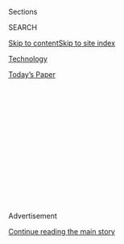 <div id="app">

<div>

<div>

<div>

<div class="NYTAppHideMasthead css-1q2w90k e1suatyy0">

<div class="section css-ui9rw0 e1suatyy2">

<div class="css-eph4ug er09x8g0">

<div class="css-6n7j50">

</div>

<span class="css-1dv1kvn">Sections</span>

<div class="css-10488qs">

<span class="css-1dv1kvn">SEARCH</span>

</div>

[Skip to content](#site-content)[Skip to site
index](#site-index)

</div>

<div id="masthead-section-label" class="css-1wr3we4 eaxe0e00">

[Technology](https://www.nytimes3xbfgragh.onion/section/technology)

</div>

<div class="css-10698na e1huz5gh0">

</div>

</div>

<div id="masthead-bar-one" class="section hasLinks css-15hmgas e1csuq9d3">

<div class="css-uqyvli e1csuq9d0">

</div>

<div class="css-1uqjmks e1csuq9d1">

</div>

<div class="css-9e9ivx">

[](https://myaccount.nytimes3xbfgragh.onion/auth/login?response_type=cookie&client_id=vi)

</div>

<div class="css-1bvtpon e1csuq9d2">

[Today’s
Paper](https://www.nytimes3xbfgragh.onion/section/todayspaper)

</div>

</div>

</div>

</div>

<div data-aria-hidden="false">

<div id="site-content" data-role="main">

<div>

<div class="css-1aor85t" style="opacity:0.000000001;z-index:-1;visibility:hidden">

<div class="css-1hqnpie">

<div class="css-epjblv">

<span class="css-17xtcya">[Technology](/section/technology)</span><span class="css-x15j1o">|</span><span class="css-fwqvlz">Facebook
Exit Hints at Dissent on Handling of Russian
Trolls</span>

</div>

<div class="css-k008qs">

<div class="css-1iwv8en">

<span class="css-18z7m18"></span>

<div>

</div>

</div>

<span class="css-1n6z4y">https://nyti.ms/2u3gNuk</span>

<div class="css-1705lsu">

<div class="css-4xjgmj">

<div class="css-4skfbu" data-role="toolbar" data-aria-label="Social Media Share buttons, Save button, and Comments Panel with current comment count" data-testid="share-tools">

  - 
  - 
  - 
  - 
    
    <div class="css-6n7j50">
    
    </div>

  - 
  - 

</div>

</div>

</div>

</div>

</div>

</div>

<div class="css-13pd83m">

</div>

<div id="top-wrapper" class="css-1sy8kpn">

<div id="top-slug" class="css-l9onyx">

Advertisement

</div>

[Continue reading the main
story](#after-top)

<div class="ad top-wrapper" style="text-align:center;height:100%;display:block;min-height:250px">

<div id="top" class="place-ad" data-position="top" data-size-key="top">

</div>

</div>

<div id="after-top">

</div>

</div>

<div id="sponsor-wrapper" class="css-1hyfx7x">

<div id="sponsor-slug" class="css-19vbshk">

Supported by

</div>

[Continue reading the main
story](#after-sponsor)

<div id="sponsor" class="ad sponsor-wrapper" style="text-align:center;height:100%;display:block">

</div>

<div id="after-sponsor">

</div>

</div>

<div class="css-1vkm6nb ehdk2mb0">

# Facebook Exit Hints at Dissent on Handling of Russian Trolls

</div>

<div class="css-79elbk" data-testid="photoviewer-wrapper">

<div class="css-z3e15g" data-testid="photoviewer-wrapper-hidden">

</div>

<div class="css-1a48zt4 ehw59r15" data-testid="photoviewer-children">

![<span class="css-16f3y1r e13ogyst0" data-aria-hidden="true">Alex
Stamos, the chief information security officer for Facebook. He has
urged more disclosure over Russian activity on
Facebook.</span><span class="css-cnj6d5 e1z0qqy90" itemprop="copyrightHolder"><span class="css-1ly73wi e1tej78p0">Credit...</span><span><span>Steve
Marcus/Reuters</span></span></span>](https://static01.graylady3jvrrxbe.onion/images/2018/03/21/business/20STAMOS/merlin_135735063_e1713ceb-7155-48a9-bd7e-3b58798a2ac5-articleLarge.jpg?quality=75&auto=webp&disable=upscale)

</div>

</div>

<div class="css-xt80pu e12qa4dv0">

<div class="css-18e8msd">

<div class="css-vp77d3 epjyd6m0">

<div class="css-1baulvz">

By [<span class="css-1baulvz" itemprop="name">Nicole
Perlroth</span>](https://www.nytimes3xbfgragh.onion/by/nicole-perlroth),
[<span class="css-1baulvz" itemprop="name">Sheera
Frenkel</span>](https://www.nytimes3xbfgragh.onion/by/sheera-frenkel)
and [<span class="css-1baulvz last-byline" itemprop="name">Scott
Shane</span>](https://www.nytimes3xbfgragh.onion/by/scott-shane)

</div>

</div>

  - March 19,
    2018

  - 
    
    <div class="css-4xjgmj">
    
    <div class="css-d8bdto" data-role="toolbar" data-aria-label="Social Media Share buttons, Save button, and Comments Panel with current comment count" data-testid="share-tools">
    
      - 
      - 
      - 
      - 
        
        <div class="css-6n7j50">
        
        </div>
    
      - 
      - 
    
    </div>
    
    </div>

</div>

</div>

<div class="section meteredContent css-1r7ky0e" name="articleBody" itemprop="articleBody">

<div class="css-1fanzo5 StoryBodyCompanionColumn">

<div class="css-53u6y8">

As Facebook grapples with a backlash over its role in spreading
disinformation, an internal dispute over how to handle the threat and
the public outcry is resulting in the departure of a senior executive.

The impending exit of that executive — Alex Stamos, Facebook’s chief
information security officer — reflects heightened leadership tension at
the top of the social network. Much of the internal disagreement is
rooted in how much Facebook should publicly share about how nation
states misused the platform and debate over organizational changes in
the run-up to the 2018 midterm elections, according to current and
former employees briefed on the matter.

Mr. Stamos, who plans to leave Facebook by August, had advocated more
disclosure around Russian interference of the platform and some
restructuring to better address the issues, but was met with resistance
by colleagues, said the current and former employees. In December, Mr.
Stamos’s day-to-day responsibilities were reassigned to others, they
said.

Mr. Stamos said he would leave Facebook but was persuaded to stay
through August to oversee the transition of his responsibilities and
because executives thought his departure would look bad, the people
said. He has been overseeing the transfer of his security team to
Facebook’s product and infrastructure divisions. His group, which once
had 120 people, now has three, the current and former employees said.

</div>

</div>

<div class="css-1fanzo5 StoryBodyCompanionColumn">

<div class="css-53u6y8">

Mr. Stamos would be the first high-ranking employee to leave Facebook
since controversy over disinformation on its site. Company leaders —
including Mark Zuckerberg, Facebook’s chief executive, and Sheryl
Sandberg, the chief operating officer — have struggled to address a
[growing set of
problems](https://www.nytimes3xbfgragh.onion/2018/03/18/us/cambridge-analytica-facebook-privacy-data.html),
including Russian interference on the platform, the rise of false news
and the disclosure over the weekend that 50 million of its user profiles
had been harvested by Cambridge Analytica, a voter-profiling company.

> *■*[*More about how Cambridge Analytica collected Facebook
> data*](https://www.nytimes3xbfgragh.onion/2018/03/17/us/politics/cambridge-analytica-trump-campaign.html?action=click&module=Intentional&pgtype=Article)*.*
> 
> *■* [*The growing outcry on two continents over Facebook’s role in
> misuse of
> data.*](https://www.nytimes3xbfgragh.onion/2018/03/18/us/cambridge-analytica-facebook-privacy-data.html?action=click&module=Intentional&pgtype=Article)
> **

The developments have taken a toll internally, said the seven people
briefed on the matter, who asked not to be identified because the
proceedings were confidential. Some of the company’s executives are
weighing their own legacies and reputations as Facebook’s image has
taken a beating. Several believe the company would have been better off
saying little about Russian interference and note that other companies,
such as Twitter, which have stayed relatively quiet on the issue, have
not had to deal with as much criticism.

One central tension at Facebook has been that of the legal and policy
teams versus the security team. The security team generally pushed for
more disclosure about how nation states had misused the site, but the
legal and policy teams have prioritized business imperatives, said the
people briefed on the matter.  

“The people whose job is to protect the user always are fighting an
uphill battle against the people whose job is to make money for the
company,” said Sandy Parakilas, who worked at Facebook enforcing privacy
and other rules until 2012 and now advises a nonprofit organization
called the [Center for Humane
Technology](https://www.nytimes3xbfgragh.onion/2018/02/04/technology/early-facebook-google-employees-fight-tech.html),
which is looking at the effect of technology on people.

Mr. Stamos said in statement on Monday, “These are really challenging
issues, and I’ve had some disagreements with all of my colleagues,
including other executives.” On Twitter, he said he was “still fully
engaged with my work at Facebook” and acknowledged that his role has
changed, without addressing his future plans.

</div>

</div>

<div class="css-cfo9c3">

</div>

<div class="css-1fanzo5 StoryBodyCompanionColumn">

<div class="css-53u6y8">

Facebook did not have a comment on the broader issues around Mr.
Stamos’s departure.

Mr. Stamos joined Facebook from Yahoo in June 2015. He and other
Facebook executives, such as Ms. Sandberg, disagreed early on over how
proactive the social network should be in policing its own platform,
said the people briefed on the matter. In his statement, Mr. Stamos said
his relationship with Ms. Sandberg was “productive.”

</div>

</div>

<div class="css-1fanzo5 StoryBodyCompanionColumn">

<div class="css-53u6y8">

Mr. Stamos first put together a group of engineers to scour Facebook for
Russian activity in June 2016, the month the Democratic National
Committee announced it had been attacked by Russian hackers, the current
and former employees said.

By November 2016, the team had uncovered evidence that Russian
operatives had aggressively pushed DNC leaks and propaganda on Facebook.
That same month, Mr. Zuckerberg publicly dismissed the notion that fake
news influenced the 2016 election, calling it a “pretty crazy idea.”

In the ensuing months, Facebook’s security team found more Russian
disinformation and propaganda on its site, according to the current and
former employees. By the spring of 2017, deciding how much Russian
interference to disclose publicly became a major source of contention
within the
company.

</div>

</div>

<div style="max-width:100%;margin:0 auto">

<div class="css-17dprlf" data-id="100000003820245" data-slug="tech-newsletter-signup" style="max-width:630px">

</div>

</div>

<div class="css-1fanzo5 StoryBodyCompanionColumn">

<div class="css-53u6y8">

Mr. Stamos pushed to disclose as much as possible, while others
including Elliot Schrage, Facebook’s vice president of communications
and policy, recommended not naming Russia without more ironclad
evidence, said the current and former employees.

A detailed memorandum Mr. Stamos wrote in early 2017 describing Russian
interference was scrubbed for mentions of Russia and winnowed into
a[blog
post](https://fbnewsroomus.files.wordpress.com/2017/04/facebook-and-information-operations-v1.pdf)
last April that outlined, in hypothetical terms, how Facebook could be
manipulated by a foreign adversary, they said. Russia was only
referenced in a vague footnote. That footnote acknowledged that
Facebook’s findings did not contradict a declassified January 2017
report in which the director of national intelligence concluded Russia
had sought to undermine United States election, and Hillary Clinton in
particular.

</div>

</div>

<div class="css-1fanzo5 StoryBodyCompanionColumn">

<div class="css-53u6y8">

Mr. Stamos said in his statement that “we decided that the responsible
thing to do would be to make clear that our findings were consistent
with those released by the U.S. intelligence community, which clearly
connected the activity in their report to Russian state-sponsored
actors.”

But Facebook’s decision to omit Russia backfired. Weeks later, a [Time
magazine
article](http://time.com/4783932/inside-russia-social-media-war-america/)
revealed that Russia had created fake accounts and purchased fake ads to
spread propaganda on the platform, allegations that Facebook initially
denied.

By last September, after Mr. Stamos’s investigation had revealed further
Russian interference, Facebook was forced to reverse course. That month,
the company disclosed that beginning in June 2015, Russians had paid
Facebook $100,000 to run roughly 3,000 divisive ads to show the American
electorate.

In response, lawmakers like Senator Mark Warner of Virginia, the top
Democrat on the intelligence committee, said that although Facebook’s
revelation was a good first step, “I’m disappointed it’s taken 10 months
of raising this issue before they’ve become much more transparent.”

And the revelation also prompted more attention into how Russians had
manipulated the social network. Last October and November, Facebook was
grilled in front of lawmakers on Capitol Hill for Russian meddling on
its platform, along with executives from Twitter and YouTube.

The public reaction caused some at Facebook to recoil at revealing more,
said the current and former employees. Since the 2016 election, Facebook
has paid unusual attention to the reputations of Mr. Zuckerberg and Ms.
Sandberg, conducting polls to track how they are viewed by the public,
said Tavis McGinn, who was recruited to the company last April and
headed the executive reputation efforts through September 2017.

Mr. McGinn, who now heads Honest Data, which has done polling about
Facebook’s reputation in different countries, said Facebook is “caught
in a Catch-22.”

</div>

</div>

<div class="css-1fanzo5 StoryBodyCompanionColumn">

<div class="css-53u6y8">

“Facebook cares so much about its image that the executives don’t want
to come out and tell the whole truth when things go wrong,” he said.
“But if they don’t, it damages their image.”

Mr. McGinn said he left Facebook after becoming disillusioned with the
company’s conduct.

By December 2017, Mr. Stamos, who reports to Facebook’s general counsel,
proposed that he report directly to higher-ups. Facebook executives
rejected that proposal and instead reassigned Mr. Stamos’s team,
splitting the security team between its product team, overseen by Guy
Rosen, and infrastructure team, overseen by Pedro Canahuati, according
to current and former employees.

Apart from managing a small team of engineers in San Francisco, Mr.
Stamos has largely been left as Facebook’s security communicator. Last
month, he appeared as Facebook’s representative at the Munich Security
Conference.

Over the weekend, after news broke that Cambridge Analytica had
harvested data on as many as 50 million Facebook users, Facebook’s
communications team encouraged Mr. Stamos to tweet in defense of the
company, but only after it asked to approve Mr. Stamos’s tweets,
according to two people briefed on the incident.

After the tweets set off a furious response, Mr. Stamos deleted them.

Roger B. McNamee, an early investor in Facebook who said he considered
himself a mentor to Mr. Zuckerberg, said the company was failing to face
the fundamental problems posed by the Russian meddling and other
manipulation of content.

“I told them, ‘Your business is based on trust, and you’re losing
trust,’” said Mr. McNamee, a founder of the Center for Humane
Technology. “They were treating it as a P.R. problem, when it’s a
business problem. I couldn’t believe these guys I once knew so well had
gotten so far off track.”

> *■* [*Cambridge Analytica executives were caught on video offering to
> entrap clients’
> opponents.*](https://www.nytimes3xbfgragh.onion/2018/03/19/us/cambridge-analytica-alexander-nix.html?action=click&module=Intentional&pgtype=Article)
> 
> *■* [*How Cambridge Analytica harvested Facebook
> data.*](https://www.nytimes3xbfgragh.onion/2018/03/19/technology/facebook-cambridge-analytica-explained.html?action=click&module=Intentional&pgtype=Article)

</div>

</div>

</div>

<div>

</div>

<div>

</div>

<div>

</div>

<div>

<div id="bottom-wrapper" class="css-1ede5it">

<div id="bottom-slug" class="css-l9onyx">

Advertisement

</div>

[Continue reading the main
story](#after-bottom)

<div id="bottom" class="ad bottom-wrapper" style="text-align:center;height:100%;display:block;min-height:90px">

</div>

<div id="after-bottom">

</div>

</div>

</div>

</div>

</div>

## Site Index

<div>

</div>

## Site Information Navigation

  - [© <span>2020</span> <span>The New York Times
    Company</span>](https://help.nytimes3xbfgragh.onion/hc/en-us/articles/115014792127-Copyright-notice)

<!-- end list -->

  - [NYTCo](https://www.nytco.com/)
  - [Contact
    Us](https://help.nytimes3xbfgragh.onion/hc/en-us/articles/115015385887-Contact-Us)
  - [Work with us](https://www.nytco.com/careers/)
  - [Advertise](https://nytmediakit.com/)
  - [T Brand Studio](http://www.tbrandstudio.com/)
  - [Your Ad
    Choices](https://www.nytimes3xbfgragh.onion/privacy/cookie-policy#how-do-i-manage-trackers)
  - [Privacy](https://www.nytimes3xbfgragh.onion/privacy)
  - [Terms of
    Service](https://help.nytimes3xbfgragh.onion/hc/en-us/articles/115014893428-Terms-of-service)
  - [Terms of
    Sale](https://help.nytimes3xbfgragh.onion/hc/en-us/articles/115014893968-Terms-of-sale)
  - [Site
    Map](https://spiderbites.nytimes3xbfgragh.onion)
  - [Help](https://help.nytimes3xbfgragh.onion/hc/en-us)
  - [Subscriptions](https://www.nytimes3xbfgragh.onion/subscription?campaignId=37WXW)

</div>

</div>

</div>

</div>
